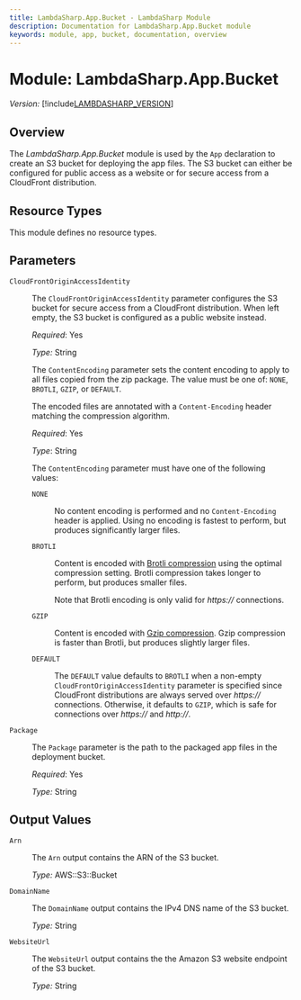 ```yaml
---
title: LambdaSharp.App.Bucket - LambdaSharp Module
description: Documentation for LambdaSharp.App.Bucket module
keywords: module, app, bucket, documentation, overview
---
```


# Module: LambdaSharp.App.Bucket
_Version:_ [!include[LAMBDASHARP_VERSION](../version.txt)]


## Overview

The _LambdaSharp.App.Bucket_ module is used by the `App` declaration to create an S3 bucket for deploying the app files. The S3 bucket can either be configured for public access as a website or for secure access from a CloudFront distribution.


## Resource Types

This module defines no resource types.


## Parameters

<dl>

<dt><code>CloudFrontOriginAccessIdentity</code></dt>
<dd>

The <code>CloudFrontOriginAccessIdentity</code> parameter configures the S3 bucket for secure access from a CloudFront distribution. When left empty, the S3 bucket is configured as a public website instead.

<i>Required</i>: Yes

<i>Type:</i> String
</dd>

<dt><code></code></dt>
<dd>

The <code>ContentEncoding</code> parameter sets the content encoding to apply to all files copied from the zip package. The value must be one of: <code>NONE</code>, <code>BROTLI</code>, <code>GZIP</code>, or <code>DEFAULT</code>.

The encoded files are annotated with a `Content-Encoding` header matching the compression algorithm.

<i>Required</i>: Yes

<i>Type</i>: String

The <code>ContentEncoding</code> parameter must have one of the following values:
<dl>

<dt><code>NONE</code></dt>
<dd>

No content encoding is performed and no <code>Content-Encoding</code> header is applied. Using no encoding is fastest to perform, but produces significantly larger files.
</dd>

<dt><code>BROTLI</code></dt>
<dd>

Content is encoded with <a href="https://en.wikipedia.org/wiki/Brotli">Brotli compression</a> using the optimal compression setting. Brotli compression takes longer to perform, but produces smaller files.

Note that Brotli encoding is only valid for <em>https://</em> connections.
</dd>

<dt><code>GZIP</code></dt>
<dd>

Content is encoded with <a href="https://en.wikipedia.org/wiki/Gzip">Gzip compression</a>. Gzip compression is faster than Brotli, but produces slightly larger files.
</dd>

<dt><code>DEFAULT</code></dt>
<dd>

The <code>DEFAULT</code> value defaults to <code>BROTLI</code> when a non-empty <code>CloudFrontOriginAccessIdentity</code> parameter is specified since CloudFront distributions are always served over <em>https://</em> connections. Otherwise, it defaults to <code>GZIP</code>, which is safe for connections over <em>https://</em> and <em>http://</em>.
</dd>

</dl>
</dd>

<dt><code>Package</code></dt>
<dd>

The <code>Package</code> parameter is the path to the packaged app files in the deployment bucket.

<i>Required</i>: Yes

<i>Type:</i> String
</dd>

</dl>


## Output Values

<dl>

<dt><code>Arn</code></dt>
<dd>

The <code>Arn</code> output contains the ARN of the S3 bucket.

<i>Type:</i> AWS::S3::Bucket
</dd>

<dt><code>DomainName</code></dt>
<dd>

The <code>DomainName</code> output contains the IPv4 DNS name of the S3 bucket.

<i>Type:</i> String
</dd>

<dt><code>WebsiteUrl</code></dt>
<dd>

The <code>WebsiteUrl</code> output contains the the Amazon S3 website endpoint of the S3 bucket.

<i>Type:</i> String
</dd>

</dl>
